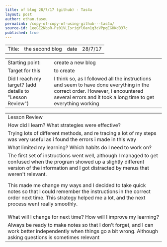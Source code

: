 ```yaml
---
title: of blog 28/7/17 (github) - Tas4u
layout: post
author: ethan.tasou
permalink: /copy-of-copy-of-using-github---tas4u/
source-id: 1eeGE2NbpR-Pz01VLIsrigYl6an1g3cVPpgEGHKdB37c
published: true
---
```

<table>
  <tr>
    <td>Title:  </td>
    <td>the second blog </td>
    <td>date </td>
    <td>28/7/17</td>
  </tr>
</table>


<table>
  <tr>
    <td>Starting point:</td>
    <td>create a new blog </td>
  </tr>
  <tr>
    <td>Target for this </td>
    <td>to create </td>
  </tr>
  <tr>
    <td>Did I reach my target? 
(add details to "Lesson Review")</td>
    <td>I think so, as I followed all the instructions and seem to have done everything in the correct order. However, i encountered several errors and it took a long time to get everything working</td>
  </tr>
</table>


<table>
  <tr>
    <td>Lesson Review</td>
  </tr>
  <tr>
    <td>How did I learn? What strategies were effective? </td>
  </tr>
  <tr>
    <td>Trying lots of different methods, and re tracing a lot of my steps was very useful as i found the errors i made in this way</td>
  </tr>
  <tr>
    <td>What limited my learning? Which habits do I need to work on? </td>
  </tr>
  <tr>
    <td>The first set of instructions went well, although I managed to get confused when the program showed up a slightly different version of the information and I got distracted by menus that weren't relevant.  

This made me change my ways and I decided to take quick notes so that I could remember the instructions in the correct order next time.  This strategy helped me a lot, and the next process went really smoothly.</td>
  </tr>
  <tr>
    <td>What will I change for next time? How will I improve my learning?</td>
  </tr>
  <tr>
    <td>Always be ready to make notes so that I don’t forget, and I can work better independently when things go a bit wrong. Although asking questions is sometimes relevant
</td>
  </tr>
</table>


